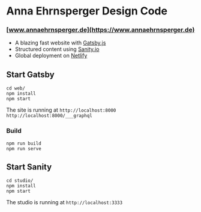 # Anna Ehrnsperger Design Code

### [www.annaehrnsperger.de](https://www.annaehrnsperger.de)

- A blazing fast website with [Gatsby.js](https://gatsbyjs.org)
- Structured content using [Sanity.io](https://www.sanity.io)
- Global deployment on [Netlify](https://netlify.com)

## Start Gatsby

```
cd web/
npm install
npm start
```

The site is running at
`http://localhost:8000`
`http://localhost:8000/___graphql`

### Build

```
npm run build
npm run serve
```

## Start Sanity

```
cd studio/
npm install
npm start
```

The studio is running at
`http://localhost:3333`
